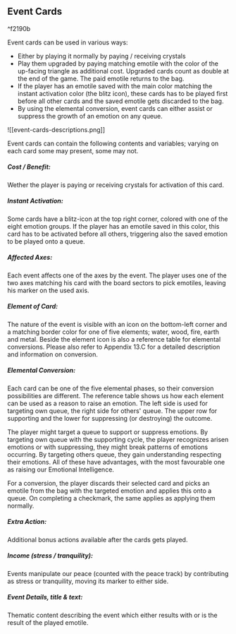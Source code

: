 ## Event Cards
^f2190b

Event cards can be used in various ways:
- Either by playing it normally by paying / receiving crystals
- Play them upgraded by paying matching emotile with the color of the up-facing triangle as additional cost. Upgraded cards count as double at the end of the game. The paid emotile returns to the bag.
- If the player has an emotile saved with the main color matching the instant activation color (the blitz icon), these cards has to be played first before all other cards and the saved emotile gets discarded to the bag.
- By using the elemental conversion, event cards can either assist or suppress the growth of an emotion on any queue. 

![[event-cards-descriptions.png]]

Event cards can contain the following contents and variables; varying on each card some may present, some may not.
##### Cost / Benefit: 
Wether the player is paying or receiving crystals for activation of this card.
##### Instant Activation:
Some cards have a blitz-icon at the top right corner, colored with one of the eight emotion groups. If the player has an emotile saved in this color, this card has to be activated before all others, triggering also the saved emotion to be played onto a queue. 
##### Affected Axes:
Each event affects one of the axes by the event. The player uses one of the two axes matching his card with the board sectors to pick emotiles, leaving his marker on the used axis.
##### Element of Card:
The nature of the event is visible with an icon on the bottom-left corner and a matching border color for one of five elements; water, wood, fire, earth and metal. Beside the element icon is also a reference table for elemental conversions. Please also refer to Appendix 13.C for a detailed description and information on conversion.
##### Elemental Conversion:

Each card can be one of the five elemental phases, so their conversion possibilities are different. The reference table shows us how each element can be used as a reason to raise an emotion. 
The left side is used for targeting own queue, the right side for others' queue. 
The upper row for supporting and the lower for suppressing (or destroying) the outcome. 

The player might target a queue to support or suppress emotions.
By targeting own queue with the supporting cycle, the player recognizes arisen emotions or with suppressing, they might break patterns of emotions occurring. By targeting others queue, they gain understanding respecting their emotions. All of these have advantages, with the most favourable one as raising our Emotional Intelligence.

For a conversion, the player discards their selected card and picks an emotile from the bag with the targeted emotion and applies this onto a queue. On completing a checkmark, the same applies as applying them normally. 
##### Extra Action:
Additional bonus actions available after the cards gets played. 
##### Income (stress / tranquility):
Events manipulate our peace (counted with the peace track) by contributing as stress or tranquility, moving its marker to either side.
##### Event Details, title & text:
Thematic content describing the event which either results with or is the result of the played emotile.



